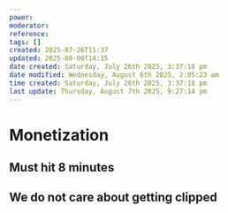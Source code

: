 ```yaml
---
power: 
moderator: 
reference: 
tags: []
created: 2025-07-26T11:37
updated: 2025-08-06T14:15
date created: Saturday, July 26th 2025, 3:37:18 pm
date modified: Wednesday, August 6th 2025, 2:05:23 am
time created: Saturday, July 26th 2025, 3:37:18 pm
last update: Thursday, August 7th 2025, 9:27:14 pm
---
```

# Monetization
## Must hit 8 minutes
## We do not care about getting clipped